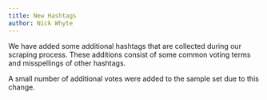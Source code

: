 ```yaml
---
title: New Hashtags
author: Nick Whyte
---
```


We have added some additional hashtags that are collected during our scraping process. These additions consist of some common voting terms and misspellings of other hashtags.

A small number of additional votes were added to the sample set due to this change.
